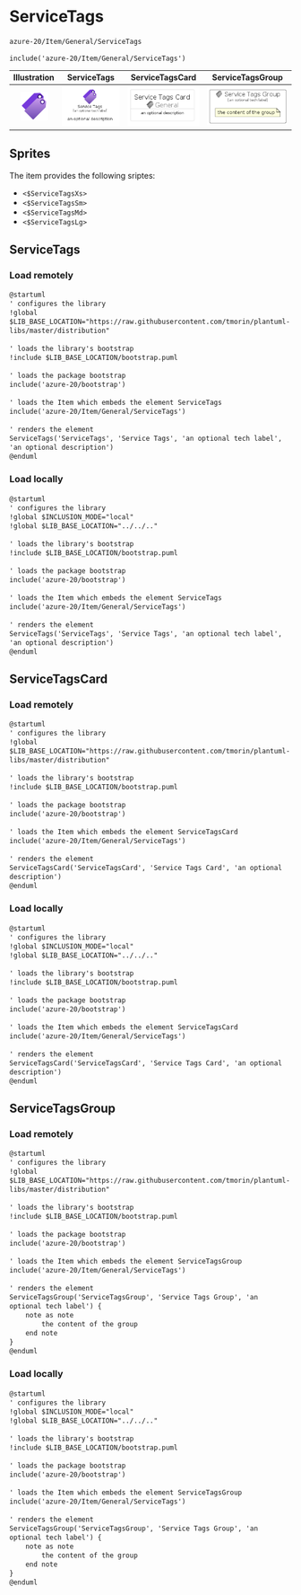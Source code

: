 # ServiceTags


```text
azure-20/Item/General/ServiceTags
```

```text
include('azure-20/Item/General/ServiceTags')
```



| Illustration | ServiceTags | ServiceTagsCard | ServiceTagsGroup |
| :---: | :---: | :---: | :---: |
| ![illustration for Illustration](../../../azure-20/Item/General/ServiceTags.png) | ![illustration for ServiceTags](../../../azure-20/Item/General/ServiceTags.Local.png) | ![illustration for ServiceTagsCard](../../../azure-20/Item/General/ServiceTagsCard.Local.png) | ![illustration for ServiceTagsGroup](../../../azure-20/Item/General/ServiceTagsGroup.Local.png) |



## Sprites
The item provides the following sriptes:

- `<$ServiceTagsXs>`
- `<$ServiceTagsSm>`
- `<$ServiceTagsMd>`
- `<$ServiceTagsLg>`





## ServiceTags

### Load remotely
```plantuml
@startuml
' configures the library
!global $LIB_BASE_LOCATION="https://raw.githubusercontent.com/tmorin/plantuml-libs/master/distribution"

' loads the library's bootstrap
!include $LIB_BASE_LOCATION/bootstrap.puml

' loads the package bootstrap
include('azure-20/bootstrap')

' loads the Item which embeds the element ServiceTags
include('azure-20/Item/General/ServiceTags')

' renders the element
ServiceTags('ServiceTags', 'Service Tags', 'an optional tech label', 'an optional description')
@enduml
```

### Load locally
```plantuml
@startuml
' configures the library
!global $INCLUSION_MODE="local"
!global $LIB_BASE_LOCATION="../../.."

' loads the library's bootstrap
!include $LIB_BASE_LOCATION/bootstrap.puml

' loads the package bootstrap
include('azure-20/bootstrap')

' loads the Item which embeds the element ServiceTags
include('azure-20/Item/General/ServiceTags')

' renders the element
ServiceTags('ServiceTags', 'Service Tags', 'an optional tech label', 'an optional description')
@enduml
```

## ServiceTagsCard

### Load remotely
```plantuml
@startuml
' configures the library
!global $LIB_BASE_LOCATION="https://raw.githubusercontent.com/tmorin/plantuml-libs/master/distribution"

' loads the library's bootstrap
!include $LIB_BASE_LOCATION/bootstrap.puml

' loads the package bootstrap
include('azure-20/bootstrap')

' loads the Item which embeds the element ServiceTagsCard
include('azure-20/Item/General/ServiceTags')

' renders the element
ServiceTagsCard('ServiceTagsCard', 'Service Tags Card', 'an optional description')
@enduml
```

### Load locally
```plantuml
@startuml
' configures the library
!global $INCLUSION_MODE="local"
!global $LIB_BASE_LOCATION="../../.."

' loads the library's bootstrap
!include $LIB_BASE_LOCATION/bootstrap.puml

' loads the package bootstrap
include('azure-20/bootstrap')

' loads the Item which embeds the element ServiceTagsCard
include('azure-20/Item/General/ServiceTags')

' renders the element
ServiceTagsCard('ServiceTagsCard', 'Service Tags Card', 'an optional description')
@enduml
```

## ServiceTagsGroup

### Load remotely
```plantuml
@startuml
' configures the library
!global $LIB_BASE_LOCATION="https://raw.githubusercontent.com/tmorin/plantuml-libs/master/distribution"

' loads the library's bootstrap
!include $LIB_BASE_LOCATION/bootstrap.puml

' loads the package bootstrap
include('azure-20/bootstrap')

' loads the Item which embeds the element ServiceTagsGroup
include('azure-20/Item/General/ServiceTags')

' renders the element
ServiceTagsGroup('ServiceTagsGroup', 'Service Tags Group', 'an optional tech label') {
    note as note
        the content of the group
    end note
}
@enduml
```

### Load locally
```plantuml
@startuml
' configures the library
!global $INCLUSION_MODE="local"
!global $LIB_BASE_LOCATION="../../.."

' loads the library's bootstrap
!include $LIB_BASE_LOCATION/bootstrap.puml

' loads the package bootstrap
include('azure-20/bootstrap')

' loads the Item which embeds the element ServiceTagsGroup
include('azure-20/Item/General/ServiceTags')

' renders the element
ServiceTagsGroup('ServiceTagsGroup', 'Service Tags Group', 'an optional tech label') {
    note as note
        the content of the group
    end note
}
@enduml
```

